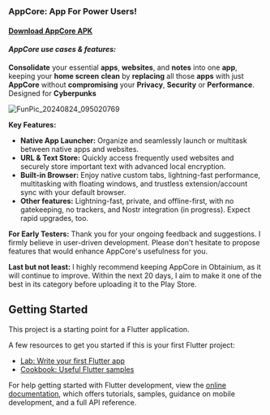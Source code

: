 ### AppCore: App For Power Users! 

#### [Download AppCore APK](https://github.com/iefanx/AppCore/releases)

#### *AppCore use cases & features:*
**Consolidate** your essential **apps**, **websites**, and **notes** into one **app**, keeping your **home screen** **clean** by **replacing** all those **apps** with just **AppCore** without **compromising** your **Privacy**, **Security** or **Performance**. 
Designed for **Cyberpunks**

![FunPic_20240824_095020769](https://github.com/user-attachments/assets/ef5cb24c-d0b4-46f3-bdd3-11603f3b20fc)

**Key Features:**

* **Native App Launcher:** Organize and seamlessly launch or multitask between native apps and websites.
* **URL & Text Store:** Quickly access frequently used websites and securely store important text with advanced local encryption.
* **Built-in Browser:** Enjoy native custom tabs, lightning-fast performance, multitasking with floating windows, and trustless extension/account sync with your default browser.
* **Other features:** Lightning-fast, private, and offline-first, with no gatekeeping, no trackers, and Nostr integration (in progress). Expect rapid upgrades, too.

**For Early Testers:** Thank you for your ongoing feedback and suggestions. I firmly believe in user-driven development. Please don't hesitate to propose features that would enhance AppCore's usefulness for you.

**Last but not least:** I highly recommend keeping AppCore in Obtainium, as it will continue to improve. Within the next 20 days, I aim to make it one of the best in its category before uploading it to the Play Store.

## Getting Started

This project is a starting point for a Flutter application.

A few resources to get you started if this is your first Flutter project:

- [Lab: Write your first Flutter app](https://docs.flutter.dev/get-started/codelab)
- [Cookbook: Useful Flutter samples](https://docs.flutter.dev/cookbook)

For help getting started with Flutter development, view the
[online documentation](https://docs.flutter.dev/), which offers tutorials,
samples, guidance on mobile development, and a full API reference.
